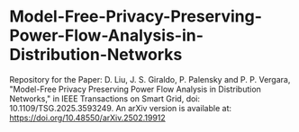 # Model-Free-Privacy-Preserving-Power-Flow-Analysis-in-Distribution-Networks
Repository for the Paper:
D. Liu, J. S. Giraldo, P. Palensky and P. P. Vergara, "Model-Free Privacy Preserving Power Flow Analysis in Distribution Networks," in IEEE Transactions on Smart Grid, doi: 10.1109/TSG.2025.3593249.
An arXiv version is available at: https://doi.org/10.48550/arXiv.2502.19912

